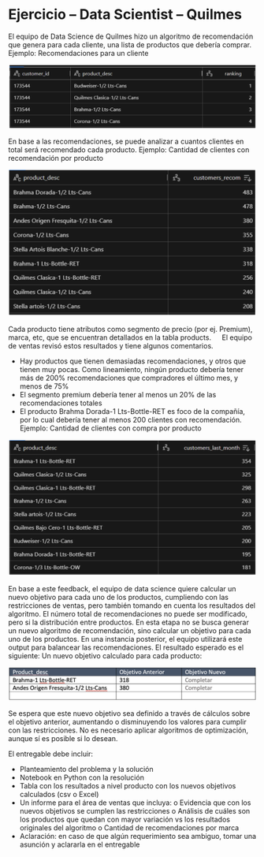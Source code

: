 # Ejercicio – Data Scientist – Quilmes

El equipo de Data Science de Quilmes hizo un algoritmo de recomendación que genera para cada cliente, una lista de productos que debería comprar.
Ejemplo: Recomendaciones para un cliente

![Recomendaciones para un cliente](Imagenes/image.png)

En base a las recomendaciones, se puede analizar a cuantos clientes en total será recomendado cada producto. 
Ejemplo: Cantidad de clientes con recomendación por producto

![Cantidad de clientes con recomendación por producto](Imagenes/image-1.png)

Cada producto tiene atributos como segmento de precio (por ej. Premium), marca, etc, que se encuentran detallados en la tabla products.
 
El equipo de ventas revisó estos resultados y tiene algunos comentarios. 
-	Hay productos que tienen demasiadas recomendaciones, y otros que tienen muy pocas. Como lineamiento, ningún producto debería tener más de 200% recomendaciones que compradores el último mes, y menos de 75%
-	El segmento premium debería tener al menos un 20% de las recomendaciones totales
-	El producto Brahma Dorada-1 Lts-Bottle-RET es foco de la compañía, por lo cual debería tener al menos 200 clientes con recomendación.
Ejemplo: Cantidad de clientes con compra por producto

![Cantidad de clientes con compra por producto](Imagenes/image-2.png)

En base a este feedback, el equipo de data science quiere calcular un nuevo objetivo para cada uno de los productos, cumpliendo con las restricciones de ventas, pero también tomando en cuenta los resultados del algoritmo. El número total de recomendaciones no puede ser modificado, pero si la distribución entre productos.
En esta etapa no se busca generar un nuevo algoritmo de recomendación, sino calcular un objetivo para cada uno de los productos. En una instancia posterior, el equipo utilizará este output para balancear las recomendaciones. 
El resultado esperado es el siguiente:
Un nuevo objetivo calculado para cada producto:

![Resultado Esperado](Imagenes/image-3.png)

Se espera que este nuevo objetivo sea definido a través de cálculos sobre el objetivo anterior, aumentando o disminuyendo los valores para cumplir con las restricciones. No es necesario aplicar algoritmos de optimización, aunque sí es posible si lo desean.

El entregable debe incluir:
-	Planteamiento del problema y la solución
-	Notebook en Python con la resolución
-	Tabla con los resultados a nivel producto con los nuevos objetivos calculados (csv o Excel)
-	Un informe para el área de ventas que incluya:
o	Evidencia que con los nuevos objetivos se cumplen las restricciones
o	Análisis de cuáles son los productos que quedan con mayor variación vs los resultados originales del algoritmo
o	Cantidad de recomendaciones por marca
-	Aclaración: en caso de que algún requerimiento sea ambiguo, tomar una asunción y aclararla en el entregable

